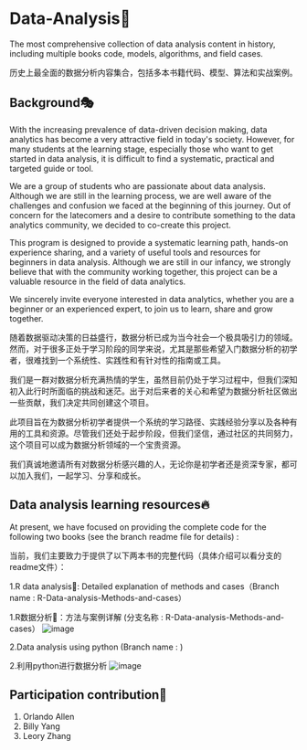 # Data-Analysis🧐
The most comprehensive collection of data analysis content in history, including multiple books code, models, algorithms, and field cases.

历史上最全面的数据分析内容集合，包括多本书籍代码、模型、算法和实战案例。

## Background🎭
With the increasing prevalence of data-driven decision making, data analytics has become a very attractive field in today's society. However, for many students at the learning stage, especially those who want to get started in data analysis, it is difficult to find a systematic, practical and targeted guide or tool.

We are a group of students who are passionate about data analysis. Although we are still in the learning process, we are well aware of the challenges and confusion we faced at the beginning of this journey. Out of concern for the latecomers and a desire to contribute something to the data analytics community, we decided to co-create this project.

This program is designed to provide a systematic learning path, hands-on experience sharing, and a variety of useful tools and resources for beginners in data analysis. Although we are still in our infancy, we strongly believe that with the community working together, this project can be a valuable resource in the field of data analytics.

We sincerely invite everyone interested in data analytics, whether you are a beginner or an experienced expert, to join us to learn, share and grow together.

随着数据驱动决策的日益盛行，数据分析已成为当今社会一个极具吸引力的领域。然而，对于很多正处于学习阶段的同学来说，尤其是那些希望入门数据分析的初学者，很难找到一个系统性、实践性和有针对性的指南或工具。

我们是一群对数据分析充满热情的学生，虽然目前仍处于学习过程中，但我们深知初入此行时所面临的挑战和迷茫。出于对后来者的关心和希望为数据分析社区做出一些贡献，我们决定共同创建这个项目。

此项目旨在为数据分析初学者提供一个系统的学习路径、实践经验分享以及各种有用的工具和资源。尽管我们还处于起步阶段，但我们坚信，通过社区的共同努力，这个项目可以成为数据分析领域的一个宝贵资源。

我们真诚地邀请所有对数据分析感兴趣的人，无论你是初学者还是资深专家，都可以加入我们，一起学习、分享和成长。

## Data analysis learning resources🔥
At present, we have focused on providing the complete code for the following two books (see the branch readme file for details) :

当前，我们主要致力于提供了以下两本书的完整代码（具体介绍可以看分支的readme文件）：

1.R data analysis📖: Detailed explanation of methods and cases（Branch name : R-Data-analysis-Methods-and-cases）

1.R数据分析📖：方法与案例详解 (分支名称 : R-Data-analysis-Methods-and-cases）
![image](https://github.com/Allenfree/Data-Analysis/assets/119774235/ef3ec199-a1d2-4e85-bd83-8c87d01e8c54)

2.Data analysis using python (Branch name : )

2.利用python进行数据分析
![image](https://github.com/Allenfree/Data-Analysis/assets/119774235/d6c3e6a1-da67-48b1-bc64-c2085987eab7)


## Participation contribution🎉
1. Orlando Allen
2. Billy Yang
3. Leory Zhang
